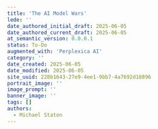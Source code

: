 ```yaml
---
title: 'The AI Model Wars'
lede: ''
date_authored_initial_draft: 2025-06-05
date_authored_current_draft: 2025-06-05
at_semantic_version: 0.0.0.1
status: To-Do
augmented_with: 'Perplexica AI'
category: ''
date_created: 2025-06-05
date_modified: 2025-06-05
site_uuid: 228b1643-27e9-4ee1-9bb7-4a7692d18896
portrait_image: ''
image_prompt: ''
banner_image: ''
tags: []
authors:
  - Michael Staton
---
```


